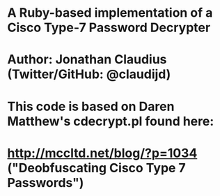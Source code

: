 # A Ruby-based implementation of a Cisco Type-7 Password Decrypter
#
# Author: Jonathan Claudius (Twitter/GitHub: @claudijd)
#
# This code is based on Daren Matthew's cdecrypt.pl found here:
#   http://mccltd.net/blog/?p=1034 ("Deobfuscating Cisco Type 7 Passwords")